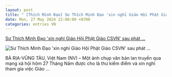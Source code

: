 ```yaml
---
layout: post
title: " [Thích Minh Đạo] Sư Thích Minh Đạo 'xin nghỉ Giáo Hội Phật Giáo CSVN' sau phát ..."
date: Mon, 27 May 2024 22:00:00 +0700
categories: entries VN
---
```

[Sư Thích Minh Đạo 'xin nghỉ Giáo Hội Phật Giáo CSVN' sau phát ...](https://www.nguoi-viet.com/viet-nam/su-thich-minh-dao-xin-nghi-giao-hoi-phat-giao-csvn-sau-phat-ngon-khen-thich-minh-tue/)

![Sư Thích Minh Đạo 'xin nghỉ Giáo Hội Phật Giáo CSVN' sau phát ...](https://www.nguoi-viet.com/wp-content/uploads/2024/05/VN-Thich-Minh-Dao-sam-hoi-2.jpeg)

BÀ RỊA-VŨNG TÀU, Việt Nam (NV) – Một ảnh chụp văn bản lan truyền qua mạng xã hội hôm 27 Tháng Năm được cho là thư kiểm điểm và xin nghỉ tham gia việc Giáo ...

